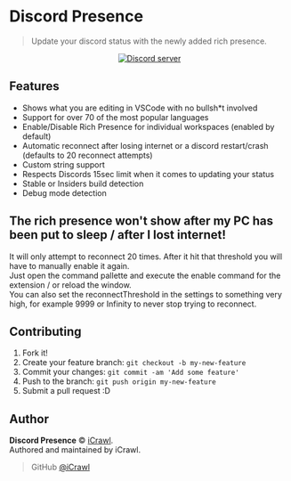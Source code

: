 # Discord Presence
> Update your discord status with the newly added rich presence.

<div align="center">
	<p>
		<a href="https://discord.gg/4aFThGU"><img src="https://discordapp.com/api/guilds/304034982475595776/embed.png" alt="Discord server" /></a>
	</p>
</div>

## Features

* Shows what you are editing in VSCode with no bullsh*t involved
* Support for over 70 of the most popular languages
* Enable/Disable Rich Presence for individual workspaces (enabled by default)
* Automatic reconnect after losing internet or a discord restart/crash (defaults to 20 reconnect attempts)
* Custom string support
* Respects Discords 15sec limit when it comes to updating your status
* Stable or Insiders build detection
* Debug mode detection

## The rich presence won't show after my PC has been put to sleep / after I lost internet!
It will only attempt to reconnect 20 times. After it hit that threshold you will have to manually enable it again.  
Just open the command pallette and execute the enable command for the extension / or reload the window.  
You can also set the reconnectThreshold in the settings to something very high, for example 9999 or Infinity to never stop trying to reconnect.

## Contributing

1. Fork it!
2. Create your feature branch: `git checkout -b my-new-feature`
3. Commit your changes: `git commit -am 'Add some feature'`
4. Push to the branch: `git push origin my-new-feature`
5. Submit a pull request :D

## Author

**Discord Presence** © [iCrawl](https://github.com/iCrawl).<br>
Authored and maintained by iCrawl.

> GitHub [@iCrawl](https://github.com/iCrawl)
